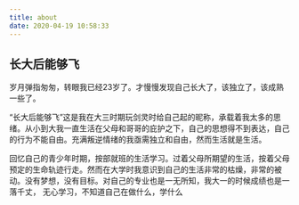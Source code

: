 ```yaml
---
title: about
date: 2020-04-19 10:58:33
---
```


## 长大后能够飞
岁月弹指匆匆，转眼我已经23岁了。才慢慢发现自己长大了，该独立了，该成熟一些了。

“长大后能够飞”这是我在大三时期玩剑灵时给自己起的昵称，承载着我太多的思绪。从小到大我一直生活在父母和哥哥的庇护之下，自己的思想得不到表达，自己的行为不能自由。充满叛逆情绪的我亟需独立和自由，然而生活就是生活。

回忆自己的青少年时期，按部就班的生活学习。过着父母所期望的生活，按着父母预定的生命轨迹行走。然而在大学时我意识到自己的生活非常的枯燥，非常的被动。没有梦想，没有目标。对自己的专业也是一无所知，我大一的时候成绩也是一落千丈， 无心学习，不知道自己在做什么，学什么
